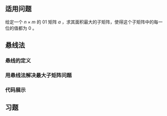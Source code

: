 ## 适用问题

给定一个 $n\times m$ 的 01 矩阵 $a$ ，求其面积最大的子矩阵，使得这个子矩阵中的每一位的值都为 $0$ 。

## 悬线法

### 悬线的定义

### 用悬线法解决最大子矩阵问题

### 代码展示

## 习题
